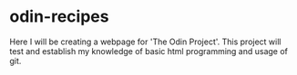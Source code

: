 # odin-recipes
Here I will be creating a webpage for 'The Odin Project'. This project will test and establish my knowledge of basic html programming and usage of git.